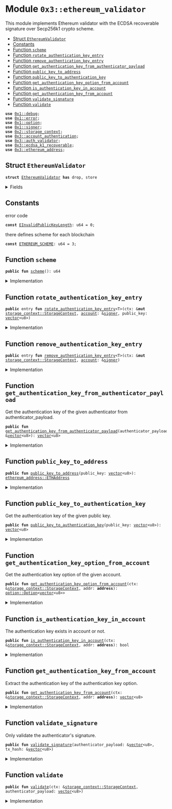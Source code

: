 
<a name="0x3_ethereum_validator"></a>

# Module `0x3::ethereum_validator`

This module implements Ethereum validator with the ECDSA recoverable signature over Secp256k1 crypto scheme.


-  [Struct `EthereumValidator`](#0x3_ethereum_validator_EthereumValidator)
-  [Constants](#@Constants_0)
-  [Function `scheme`](#0x3_ethereum_validator_scheme)
-  [Function `rotate_authentication_key_entry`](#0x3_ethereum_validator_rotate_authentication_key_entry)
-  [Function `remove_authentication_key_entry`](#0x3_ethereum_validator_remove_authentication_key_entry)
-  [Function `get_authentication_key_from_authenticator_payload`](#0x3_ethereum_validator_get_authentication_key_from_authenticator_payload)
-  [Function `public_key_to_address`](#0x3_ethereum_validator_public_key_to_address)
-  [Function `public_key_to_authentication_key`](#0x3_ethereum_validator_public_key_to_authentication_key)
-  [Function `get_authentication_key_option_from_account`](#0x3_ethereum_validator_get_authentication_key_option_from_account)
-  [Function `is_authentication_key_in_account`](#0x3_ethereum_validator_is_authentication_key_in_account)
-  [Function `get_authentication_key_from_account`](#0x3_ethereum_validator_get_authentication_key_from_account)
-  [Function `validate_signature`](#0x3_ethereum_validator_validate_signature)
-  [Function `validate`](#0x3_ethereum_validator_validate)


<pre><code><b>use</b> <a href="">0x1::debug</a>;
<b>use</b> <a href="">0x1::error</a>;
<b>use</b> <a href="">0x1::option</a>;
<b>use</b> <a href="">0x1::signer</a>;
<b>use</b> <a href="">0x2::storage_context</a>;
<b>use</b> <a href="account_authentication.md#0x3_account_authentication">0x3::account_authentication</a>;
<b>use</b> <a href="auth_validator.md#0x3_auth_validator">0x3::auth_validator</a>;
<b>use</b> <a href="ecdsa_k1_recoverable.md#0x3_ecdsa_k1_recoverable">0x3::ecdsa_k1_recoverable</a>;
<b>use</b> <a href="ethereum_address.md#0x3_ethereum_address">0x3::ethereum_address</a>;
</code></pre>



<a name="0x3_ethereum_validator_EthereumValidator"></a>

## Struct `EthereumValidator`



<pre><code><b>struct</b> <a href="ethereum_validator.md#0x3_ethereum_validator_EthereumValidator">EthereumValidator</a> <b>has</b> drop, store
</code></pre>



<details>
<summary>Fields</summary>


<dl>
<dt>
<code>dummy_field: bool</code>
</dt>
<dd>

</dd>
</dl>


</details>

<a name="@Constants_0"></a>

## Constants


<a name="0x3_ethereum_validator_EInvalidPublicKeyLength"></a>

error code


<pre><code><b>const</b> <a href="ethereum_validator.md#0x3_ethereum_validator_EInvalidPublicKeyLength">EInvalidPublicKeyLength</a>: u64 = 0;
</code></pre>



<a name="0x3_ethereum_validator_ETHEREUM_SCHEME"></a>

there defines scheme for each blockchain


<pre><code><b>const</b> <a href="ethereum_validator.md#0x3_ethereum_validator_ETHEREUM_SCHEME">ETHEREUM_SCHEME</a>: u64 = 3;
</code></pre>



<a name="0x3_ethereum_validator_scheme"></a>

## Function `scheme`



<pre><code><b>public</b> <b>fun</b> <a href="ethereum_validator.md#0x3_ethereum_validator_scheme">scheme</a>(): u64
</code></pre>



<details>
<summary>Implementation</summary>


<pre><code><b>public</b> <b>fun</b> <a href="ethereum_validator.md#0x3_ethereum_validator_scheme">scheme</a>(): u64 {
    <a href="ethereum_validator.md#0x3_ethereum_validator_ETHEREUM_SCHEME">ETHEREUM_SCHEME</a>
}
</code></pre>



</details>

<a name="0x3_ethereum_validator_rotate_authentication_key_entry"></a>

## Function `rotate_authentication_key_entry`



<pre><code><b>public</b> entry <b>fun</b> <a href="ethereum_validator.md#0x3_ethereum_validator_rotate_authentication_key_entry">rotate_authentication_key_entry</a>&lt;T&gt;(ctx: &<b>mut</b> <a href="_StorageContext">storage_context::StorageContext</a>, <a href="account.md#0x3_account">account</a>: &<a href="">signer</a>, public_key: <a href="">vector</a>&lt;u8&gt;)
</code></pre>



<details>
<summary>Implementation</summary>


<pre><code><b>public</b> entry <b>fun</b> <a href="ethereum_validator.md#0x3_ethereum_validator_rotate_authentication_key_entry">rotate_authentication_key_entry</a>&lt;T&gt;(
    ctx: &<b>mut</b> StorageContext,
    <a href="account.md#0x3_account">account</a>: &<a href="">signer</a>,
    public_key: <a href="">vector</a>&lt;u8&gt;
) {
    // compare newly passed <b>public</b> key <b>with</b> Ethereum <b>public</b> key length <b>to</b> ensure it's compatible
    <b>assert</b>!(
        <a href="_length">vector::length</a>(&public_key) == <a href="ecdsa_k1_recoverable.md#0x3_ecdsa_k1_recoverable_public_key_length">ecdsa_k1_recoverable::public_key_length</a>(),
        <a href="_invalid_argument">error::invalid_argument</a>(<a href="ethereum_validator.md#0x3_ethereum_validator_EInvalidPublicKeyLength">EInvalidPublicKeyLength</a>)
    );

    // User can rotate the authentication key arbitrarily, so we do not need <b>to</b> check the new <b>public</b> key <b>with</b> the <a href="account.md#0x3_account">account</a> <b>address</b>.
    <b>let</b> authentication_key = <a href="ethereum_validator.md#0x3_ethereum_validator_public_key_to_authentication_key">public_key_to_authentication_key</a>(public_key);
    <b>let</b> account_addr = <a href="_address_of">signer::address_of</a>(<a href="account.md#0x3_account">account</a>);
    <a href="ethereum_validator.md#0x3_ethereum_validator_rotate_authentication_key">rotate_authentication_key</a>(ctx, account_addr, authentication_key);
}
</code></pre>



</details>

<a name="0x3_ethereum_validator_remove_authentication_key_entry"></a>

## Function `remove_authentication_key_entry`



<pre><code><b>public</b> entry <b>fun</b> <a href="ethereum_validator.md#0x3_ethereum_validator_remove_authentication_key_entry">remove_authentication_key_entry</a>&lt;T&gt;(ctx: &<b>mut</b> <a href="_StorageContext">storage_context::StorageContext</a>, <a href="account.md#0x3_account">account</a>: &<a href="">signer</a>)
</code></pre>



<details>
<summary>Implementation</summary>


<pre><code><b>public</b> entry <b>fun</b> <a href="ethereum_validator.md#0x3_ethereum_validator_remove_authentication_key_entry">remove_authentication_key_entry</a>&lt;T&gt;(ctx: &<b>mut</b> StorageContext, <a href="account.md#0x3_account">account</a>: &<a href="">signer</a>) {
    <a href="account_authentication.md#0x3_account_authentication_remove_authentication_key">account_authentication::remove_authentication_key</a>&lt;<a href="ethereum_validator.md#0x3_ethereum_validator_EthereumValidator">EthereumValidator</a>&gt;(ctx, <a href="_address_of">signer::address_of</a>(<a href="account.md#0x3_account">account</a>));
}
</code></pre>



</details>

<a name="0x3_ethereum_validator_get_authentication_key_from_authenticator_payload"></a>

## Function `get_authentication_key_from_authenticator_payload`

Get the authentication key of the given authenticator from authenticator_payload.


<pre><code><b>public</b> <b>fun</b> <a href="ethereum_validator.md#0x3_ethereum_validator_get_authentication_key_from_authenticator_payload">get_authentication_key_from_authenticator_payload</a>(authenticator_payload: &<a href="">vector</a>&lt;u8&gt;): <a href="">vector</a>&lt;u8&gt;
</code></pre>



<details>
<summary>Implementation</summary>


<pre><code><b>public</b> <b>fun</b> <a href="ethereum_validator.md#0x3_ethereum_validator_get_authentication_key_from_authenticator_payload">get_authentication_key_from_authenticator_payload</a>(authenticator_payload: &<a href="">vector</a>&lt;u8&gt;): <a href="">vector</a>&lt;u8&gt; {
    <b>let</b> public_key = <a href="ecdsa_k1_recoverable.md#0x3_ecdsa_k1_recoverable_get_public_key_from_authenticator_payload">ecdsa_k1_recoverable::get_public_key_from_authenticator_payload</a>(authenticator_payload);
    <b>let</b> addr = <a href="ethereum_validator.md#0x3_ethereum_validator_public_key_to_address">public_key_to_address</a>(public_key);
    <a href="ethereum_address.md#0x3_ethereum_address_into_bytes">ethereum_address::into_bytes</a>(addr)
}
</code></pre>



</details>

<a name="0x3_ethereum_validator_public_key_to_address"></a>

## Function `public_key_to_address`



<pre><code><b>public</b> <b>fun</b> <a href="ethereum_validator.md#0x3_ethereum_validator_public_key_to_address">public_key_to_address</a>(public_key: <a href="">vector</a>&lt;u8&gt;): <a href="ethereum_address.md#0x3_ethereum_address_ETHAddress">ethereum_address::ETHAddress</a>
</code></pre>



<details>
<summary>Implementation</summary>


<pre><code><b>public</b> <b>fun</b> <a href="ethereum_validator.md#0x3_ethereum_validator_public_key_to_address">public_key_to_address</a>(public_key: <a href="">vector</a>&lt;u8&gt;): ETHAddress {
    <a href="ethereum_address.md#0x3_ethereum_address_new">ethereum_address::new</a>(public_key)
}
</code></pre>



</details>

<a name="0x3_ethereum_validator_public_key_to_authentication_key"></a>

## Function `public_key_to_authentication_key`

Get the authentication key of the given public key.


<pre><code><b>public</b> <b>fun</b> <a href="ethereum_validator.md#0x3_ethereum_validator_public_key_to_authentication_key">public_key_to_authentication_key</a>(public_key: <a href="">vector</a>&lt;u8&gt;): <a href="">vector</a>&lt;u8&gt;
</code></pre>



<details>
<summary>Implementation</summary>


<pre><code><b>public</b> <b>fun</b> <a href="ethereum_validator.md#0x3_ethereum_validator_public_key_to_authentication_key">public_key_to_authentication_key</a>(public_key: <a href="">vector</a>&lt;u8&gt;): <a href="">vector</a>&lt;u8&gt; {
    <b>let</b> addr = <a href="ethereum_validator.md#0x3_ethereum_validator_public_key_to_address">public_key_to_address</a>(public_key);
    <a href="ethereum_address.md#0x3_ethereum_address_into_bytes">ethereum_address::into_bytes</a>(addr)
}
</code></pre>



</details>

<a name="0x3_ethereum_validator_get_authentication_key_option_from_account"></a>

## Function `get_authentication_key_option_from_account`

Get the authentication key option of the given account.


<pre><code><b>public</b> <b>fun</b> <a href="ethereum_validator.md#0x3_ethereum_validator_get_authentication_key_option_from_account">get_authentication_key_option_from_account</a>(ctx: &<a href="_StorageContext">storage_context::StorageContext</a>, addr: <b>address</b>): <a href="_Option">option::Option</a>&lt;<a href="">vector</a>&lt;u8&gt;&gt;
</code></pre>



<details>
<summary>Implementation</summary>


<pre><code><b>public</b> <b>fun</b> <a href="ethereum_validator.md#0x3_ethereum_validator_get_authentication_key_option_from_account">get_authentication_key_option_from_account</a>(ctx: &StorageContext, addr: <b>address</b>): Option&lt;<a href="">vector</a>&lt;u8&gt;&gt; {
    <a href="account_authentication.md#0x3_account_authentication_get_authentication_key">account_authentication::get_authentication_key</a>&lt;<a href="ethereum_validator.md#0x3_ethereum_validator_EthereumValidator">EthereumValidator</a>&gt;(ctx, addr)
}
</code></pre>



</details>

<a name="0x3_ethereum_validator_is_authentication_key_in_account"></a>

## Function `is_authentication_key_in_account`

The authentication key exists in account or not.


<pre><code><b>public</b> <b>fun</b> <a href="ethereum_validator.md#0x3_ethereum_validator_is_authentication_key_in_account">is_authentication_key_in_account</a>(ctx: &<a href="_StorageContext">storage_context::StorageContext</a>, addr: <b>address</b>): bool
</code></pre>



<details>
<summary>Implementation</summary>


<pre><code><b>public</b> <b>fun</b> <a href="ethereum_validator.md#0x3_ethereum_validator_is_authentication_key_in_account">is_authentication_key_in_account</a>(ctx: &StorageContext, addr: <b>address</b>): bool {
    <a href="_is_some">option::is_some</a>(&<a href="ethereum_validator.md#0x3_ethereum_validator_get_authentication_key_option_from_account">get_authentication_key_option_from_account</a>(ctx, addr))
}
</code></pre>



</details>

<a name="0x3_ethereum_validator_get_authentication_key_from_account"></a>

## Function `get_authentication_key_from_account`

Extract the authentication key of the authentication key option.


<pre><code><b>public</b> <b>fun</b> <a href="ethereum_validator.md#0x3_ethereum_validator_get_authentication_key_from_account">get_authentication_key_from_account</a>(ctx: &<a href="_StorageContext">storage_context::StorageContext</a>, addr: <b>address</b>): <a href="">vector</a>&lt;u8&gt;
</code></pre>



<details>
<summary>Implementation</summary>


<pre><code><b>public</b> <b>fun</b> <a href="ethereum_validator.md#0x3_ethereum_validator_get_authentication_key_from_account">get_authentication_key_from_account</a>(ctx: &StorageContext, addr: <b>address</b>): <a href="">vector</a>&lt;u8&gt; {
    <a href="_extract">option::extract</a>(&<b>mut</b> <a href="ethereum_validator.md#0x3_ethereum_validator_get_authentication_key_option_from_account">get_authentication_key_option_from_account</a>(ctx, addr))
}
</code></pre>



</details>

<a name="0x3_ethereum_validator_validate_signature"></a>

## Function `validate_signature`

Only validate the authenticator's signature.


<pre><code><b>public</b> <b>fun</b> <a href="ethereum_validator.md#0x3_ethereum_validator_validate_signature">validate_signature</a>(authenticator_payload: &<a href="">vector</a>&lt;u8&gt;, tx_hash: &<a href="">vector</a>&lt;u8&gt;)
</code></pre>



<details>
<summary>Implementation</summary>


<pre><code><b>public</b> <b>fun</b> <a href="ethereum_validator.md#0x3_ethereum_validator_validate_signature">validate_signature</a>(authenticator_payload: &<a href="">vector</a>&lt;u8&gt;, tx_hash: &<a href="">vector</a>&lt;u8&gt;) {
    <b>assert</b>!(
        <a href="ecdsa_k1_recoverable.md#0x3_ecdsa_k1_recoverable_verify">ecdsa_k1_recoverable::verify</a>(
            &<a href="ecdsa_k1_recoverable.md#0x3_ecdsa_k1_recoverable_get_signature_from_authenticator_payload">ecdsa_k1_recoverable::get_signature_from_authenticator_payload</a>(authenticator_payload),
            tx_hash,
            <a href="ecdsa_k1_recoverable.md#0x3_ecdsa_k1_recoverable_keccak256">ecdsa_k1_recoverable::keccak256</a>()
        ),
        <a href="auth_validator.md#0x3_auth_validator_error_invalid_authenticator">auth_validator::error_invalid_authenticator</a>()
    );
}
</code></pre>



</details>

<a name="0x3_ethereum_validator_validate"></a>

## Function `validate`



<pre><code><b>public</b> <b>fun</b> <a href="ethereum_validator.md#0x3_ethereum_validator_validate">validate</a>(ctx: &<a href="_StorageContext">storage_context::StorageContext</a>, authenticator_payload: <a href="">vector</a>&lt;u8&gt;)
</code></pre>



<details>
<summary>Implementation</summary>


<pre><code><b>public</b> <b>fun</b> <a href="ethereum_validator.md#0x3_ethereum_validator_validate">validate</a>(ctx: &StorageContext, authenticator_payload: <a href="">vector</a>&lt;u8&gt;) {
    <b>let</b> tx_hash = <a href="_tx_hash">storage_context::tx_hash</a>(ctx);
    <a href="ethereum_validator.md#0x3_ethereum_validator_validate_signature">validate_signature</a>(&authenticator_payload, &tx_hash);

    // TODO compare the auth_key from the payload <b>with</b> the auth_key from the <a href="account.md#0x3_account">account</a>
}
</code></pre>



</details>
